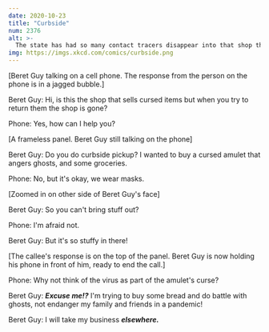 ```yaml
---
date: 2020-10-23
title: "Curbside"
num: 2376
alt: >-
  The state has had so many contact tracers disappear into that shop that they've had to start a contact tracer tracing program.
img: https://imgs.xkcd.com/comics/curbside.png
---
```

[Beret Guy talking on a cell phone. The response from the person on the phone is in a jagged bubble.]

Beret Guy: Hi, is this the shop that sells cursed items but when you try to return them the shop is gone?

Phone: Yes, how can I help you?

[A frameless panel. Beret Guy still talking on the phone]

Beret Guy: Do you do curbside pickup? I wanted to buy a cursed amulet that angers ghosts, and some groceries.

Phone: No, but it's okay, we wear masks.

[Zoomed in on other side of Beret Guy's face]

Beret Guy: So you can't bring stuff out?

Phone: I'm afraid not.

Beret Guy: But it's so stuffy in there!

[The callee's response is on the top of the panel. Beret Guy is now holding his phone in front of him, ready to end the call.]

Phone: Why not think of the virus as part of the amulet's curse?

Beret Guy: ***Excuse me!?*** I'm trying to buy some bread and do battle with ghosts, not endanger my family and friends in a pandemic!

Beret Guy: I will take my business ***elsewhere.***
